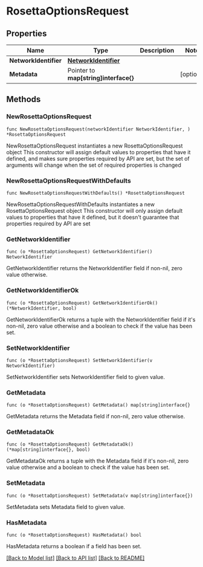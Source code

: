 # RosettaOptionsRequest

## Properties

Name | Type | Description | Notes
------------ | ------------- | ------------- | -------------
**NetworkIdentifier** | [**NetworkIdentifier**](NetworkIdentifier.md) |  | 
**Metadata** | Pointer to **map[string]interface{}** |  | [optional] 

## Methods

### NewRosettaOptionsRequest

`func NewRosettaOptionsRequest(networkIdentifier NetworkIdentifier, ) *RosettaOptionsRequest`

NewRosettaOptionsRequest instantiates a new RosettaOptionsRequest object
This constructor will assign default values to properties that have it defined,
and makes sure properties required by API are set, but the set of arguments
will change when the set of required properties is changed

### NewRosettaOptionsRequestWithDefaults

`func NewRosettaOptionsRequestWithDefaults() *RosettaOptionsRequest`

NewRosettaOptionsRequestWithDefaults instantiates a new RosettaOptionsRequest object
This constructor will only assign default values to properties that have it defined,
but it doesn't guarantee that properties required by API are set

### GetNetworkIdentifier

`func (o *RosettaOptionsRequest) GetNetworkIdentifier() NetworkIdentifier`

GetNetworkIdentifier returns the NetworkIdentifier field if non-nil, zero value otherwise.

### GetNetworkIdentifierOk

`func (o *RosettaOptionsRequest) GetNetworkIdentifierOk() (*NetworkIdentifier, bool)`

GetNetworkIdentifierOk returns a tuple with the NetworkIdentifier field if it's non-nil, zero value otherwise
and a boolean to check if the value has been set.

### SetNetworkIdentifier

`func (o *RosettaOptionsRequest) SetNetworkIdentifier(v NetworkIdentifier)`

SetNetworkIdentifier sets NetworkIdentifier field to given value.


### GetMetadata

`func (o *RosettaOptionsRequest) GetMetadata() map[string]interface{}`

GetMetadata returns the Metadata field if non-nil, zero value otherwise.

### GetMetadataOk

`func (o *RosettaOptionsRequest) GetMetadataOk() (*map[string]interface{}, bool)`

GetMetadataOk returns a tuple with the Metadata field if it's non-nil, zero value otherwise
and a boolean to check if the value has been set.

### SetMetadata

`func (o *RosettaOptionsRequest) SetMetadata(v map[string]interface{})`

SetMetadata sets Metadata field to given value.

### HasMetadata

`func (o *RosettaOptionsRequest) HasMetadata() bool`

HasMetadata returns a boolean if a field has been set.


[[Back to Model list]](../README.md#documentation-for-models) [[Back to API list]](../README.md#documentation-for-api-endpoints) [[Back to README]](../README.md)


